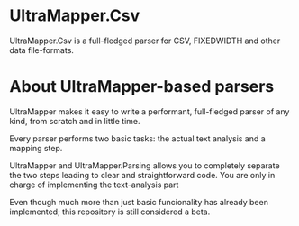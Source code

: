 # UltraMapper.Csv

UltraMapper.Csv is a full-fledged parser for CSV, FIXEDWIDTH and other data file-formats.

# About UltraMapper-based parsers

UltraMapper makes it easy to write a performant, full-fledged parser of any kind, from scratch and in little time.

Every parser performs two basic tasks: the actual text analysis and a mapping step.

UltraMapper and UltraMapper.Parsing allows you to completely separate the two steps leading to clear and straightforward code.
You are only in charge of implementing the text-analysis part

Even though much more than just basic funcionality has already been implemented; this repository is still considered a beta.
